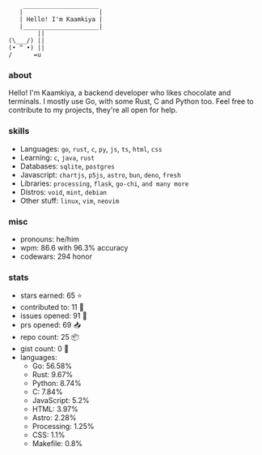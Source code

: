 ```
    _____________________
   |                     |
   | Hello! I'm Kaamkiya |
   |_____________________|
        ||
(\___/) ||
(• ^ •) ||
/      =u
```

### about

Hello! I'm Kaamkiya, a backend developer who likes chocolate and terminals. I
mostly use Go, with some Rust, C and Python too.
Feel free to contribute to my projects, they're all open for help.

### skills
- Languages:   `go`,  `rust`, `c`, `py`, `js`, `ts`, `html`, `css`
- Learning:    `c`, `java`, `rust`
- Databases:   `sqlite`, `postgres`
- Javascript:  `chartjs`, `p5js`, `astro`, `bun`, `deno`, `fresh`
- Libraries:   `processing`, `flask`, `go-chi`, `and many more`
- Distros:     `void`, `mint`, `debian`
- Other stuff: `linux`, `vim`, `neovim`

### misc
- pronouns: he/him
- wpm:      <!--S:MT_WPM-->86.6<!--E:MT_WPM--> with <!--S:MT_ACCURACY-->96.3<!--E:MT_ACCURACY-->% accuracy
  <!--duolingo: < !--S:DUO_XP--><!--E:DUO_XP--> <!--XP-->
- codewars: <!--S:CW_HONOR-->294<!--E:CW_HONOR--> honor

### stats
- stars earned:   <!--S:STARS_EARNED-->65<!--E:STARS_EARNED--> :star:
- contributed to: <!--S:CONTRIBUTED_TO-->11<!--E:CONTRIBUTED_TO--> :handshake:
- issues opened:  <!--S:ISSUES_OPENED-->91<!--E:ISSUES_OPENED--> :bug:
- prs opened:     <!--S:PRS_OPENED-->69<!--E:PRS_OPENED--> :inbox_tray:
- repo count:     <!--S:REPO_COUNT-->25<!--E:REPO_COUNT--> :package:
- gist count:     <!--S:GIST_COUNT-->0<!--E:GIST_COUNT--> :pencil:
- languages:<!--S:LANGUAGES-->
    - Go: 56.58%
    - Rust: 9.67%
    - Python: 8.74%
    - C: 7.84%
    - JavaScript: 5.2%
    - HTML: 3.97%
    - Astro: 2.28%
    - Processing: 1.25%
    - CSS: 1.1%
    - Makefile: 0.8%
<!--E:LANGUAGES-->
</pre>
